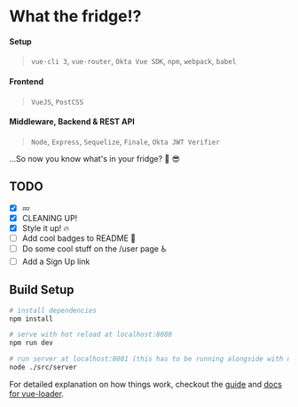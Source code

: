 # What the fridge!?

#### Setup
> `vue-cli 3`, `vue-router`, `Okta Vue SDK`, `npm`, `webpack`, `babel`

#### Frontend
> `VueJS`, `PostCSS`

#### Middleware, Backend & REST API
> `Node`, `Express`, `Sequelize`, `Finale`, `Okta JWT Verifier`

...So now you know what's in your fridge? :beer: :sunglasses:

## TODO
- [x] :zzz:
- [x] CLEANING UP!
- [x] Style it up! :fire:
- [ ] Add cool badges to README :star2:
- [ ] Do some cool stuff on the /user page :wheelchair:
- [ ] Add a Sign Up link

## Build Setup

``` bash
# install dependencies
npm install

# serve with hot reload at localhost:8080
npm run dev

# run server at localhost:8081 (this has to be running alongside with npm run dev)
node ./src/server
```

For detailed explanation on how things work, checkout the [guide](http://vuejs-templates.github.io/webpack/) and [docs for vue-loader](http://vuejs.github.io/vue-loader).

